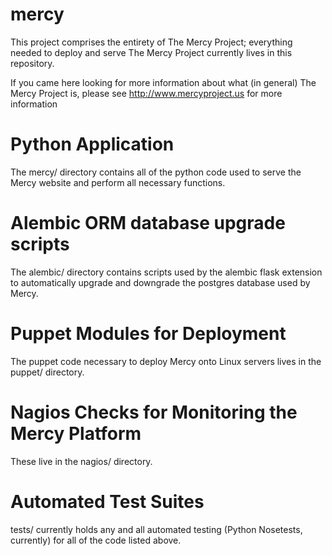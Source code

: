 mercy
=====

This project comprises the entirety of The Mercy Project; everything needed to deploy and serve The Mercy Project currently lives in this repository.

If you came here looking for more information about what (in general) The Mercy Project is, please see http://www.mercyproject.us for more information

Python Application
===================

The mercy/ directory contains all of the python code used to serve the Mercy website and perform all necessary functions.

Alembic ORM database upgrade scripts
====================================

The alembic/ directory contains scripts used by the alembic flask extension to automatically upgrade and downgrade the postgres database used by Mercy.

Puppet Modules for Deployment
==============================

The puppet code necessary to deploy Mercy onto Linux servers lives in the puppet/ directory.

Nagios Checks for Monitoring the Mercy Platform
===============================================

These live in the nagios/ directory.

Automated Test Suites
=====================

tests/ currently holds any and all automated testing (Python Nosetests, currently) for all of the code listed above.
